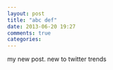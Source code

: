```yaml
---
layout: post
title: "abc def"
date: 2013-06-20 19:27
comments: true
categories: 
---
```

my new post.
new to twitter
trends
